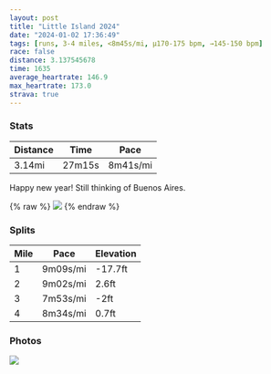 ```yaml
---
layout: post
title: "Little Island 2024"
date: "2024-01-02 17:36:49"
tags: [runs, 3-4 miles, <8m45s/mi, μ170-175 bpm, →145-150 bpm]
race: false
distance: 3.137545678
time: 1635
average_heartrate: 146.9
max_heartrate: 173.0
strava: true
---
```


### Stats

| Distance | Time | Pace |
|----------|------|------|
|3.14mi|27m15s|8m41s/mi|

Happy new year! Still thinking of Buenos Aires.

{% raw %}
<img src='https://maps.googleapis.com/maps/api/staticmap?maptype=roadmap&path=enc:i_wwFpvtbMK@GNGBAPKHEPIFGVYl@]hA]z@c@vAOXC@ICmAw@E?MHEHKb@MT@TBBZLl@d@bB|@dDtBl@Z`@^j@Z^\x@j@nAf@Xl@\Td@Dn@LdCj@hCv@pAj@b@BvACl@BpA?~@R~@f@TEVYd@SlAB@GOqA@KR[`@]XGH@x@ErBYfAIf@If@OL?h@GjBNREj@AVCt@Kj@LD\`@Df@R`@ZNDVV^j@XHJIbADtBAh@LPhAd@ZZn@@H?Pa@nAYp@CVBJRNbAVFPWT?DFFF`@S`@AZ@?FW`@a@`@OLLADILg@LONCTJDLSDEF?HJONAFBHCEAGRWMG[ZGG?OFMHIXKT?DG?ECGECQ?g@TW`@EQBONUDM?KUSXMb@KV@h@s@CIPqBCKcAWe@EYI_BUo@Gc@KiAk@q@y@kBHe@L{A?M@IL?JK@[e@O_@SYa@We@o@c@y@WQa@CaAFiAP[SyBS_@Me@EKG[J]\QJSVGZGfAKXYh@{@Jc@X[Z[Dk@[e@QKAc@CsDF{@Cc@Uo@Uo@MkA]MCi@SqDgAKC[[_@k@q@Uc@Us@c@qB{A}@e@eCaB]YwCcB}@s@QG@B^Lb@RVBFEN_@?c@NYNm@Xq@&key=AIzaSyC1MId7bFpkLXNAaYhBSTb8jLyiSqzbDtM&size=800x800&markers=color:yellow|label:S|40.75525,-74.00313&markers=color:green|label:F|40.756589999999974,-74.00419999999997'>
{% endraw %}

### Splits

| Mile | Pace | Elevation |
|------|------|-----------|
|1|9m09s/mi|-17.7ft|
|2|9m02s/mi|2.6ft|
|3|7m53s/mi|-2ft|
|4|8m34s/mi|0.7ft|

### Photos
<img src='https://dgtzuqphqg23d.cloudfront.net/chqapP2cWIo_9MxH-eRSCUu8rlVyX1rnGdJjvAJr9Vs-768x576.jpg'>
